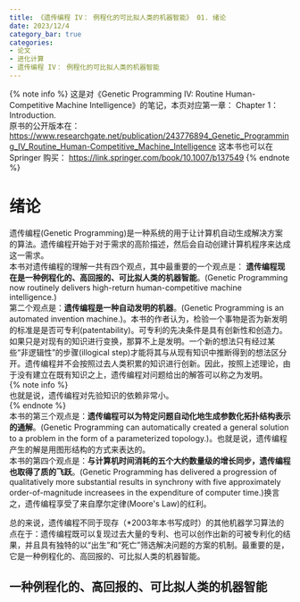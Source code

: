```yaml
---
title: 《遗传编程 IV： 例程化的可比拟人类的机器智能》 01. 绪论
date: 2023/12/4
category_bar: true
categories: 
- 论文
- 进化计算
- 遗传编程 IV： 例程化的可比拟人类的机器智能
---
```

{% note info %}
这是对《Genetic Programming IV: Routine Human-Competitive Machine Intelligence》的笔记，本页对应第一章： Chapter 1： Introduction.   
原书的公开版本在：https://www.researchgate.net/publication/243776894_Genetic_Programming_IV_Routine_Human-Competitive_Machine_Intelligence 
这本书也可以在Springer 购买： https://link.springer.com/book/10.1007/b137549
{% endnote %}

# 绪论
遗传编程(Genetic Programming)是一种系统的用于让计算机自动生成解决方案的算法。遗传编程开始于对于需求的高阶描述，然后会自动创建计算机程序来达成这一需求。  
本书对遗传编程的理解一共有四个观点，其中最重要的一个观点是： **遗传编程现在是一种例程化的、高回报的、可比拟人类的机器智能**。(Genetic Programming now routinely delivers high-return human-competitive machine intelligence.)   
第二个观点是：**遗传编程是一种自动发明的机器**。(Genetic Programming is an automated invention machine.)。本书的作者认为，检验一个事物是否为新发明的标准是是否可专利(patentability)。可专利的先决条件是具有创新性和创造力。如果只是对现有的知识进行变换，那算不上是发明。一个新的想法只有经过某些“非逻辑性”的步骤(illogical step)才能将其与从现有知识中推断得到的想法区分开。遗传编程并不会按照过去人类积累的知识进行创新。因此，按照上述理论，由于没有建立在既有知识之上，遗传编程对问题给出的解答可以称之为发明。  
{% note info %}  
也就是说，遗传编程对先验知识的依赖非常小。  
{% endnote %}  
本书的第三个观点是：**遗传编程可以为特定问题自动化地生成参数化拓扑结构表示的通解**。(Genetic Programming can automatically created a general solution to a problem in the form of a parameterized topology.)。也就是说，遗传编程产生的解是用图形结构的方式来表达的。  
本书的第四个观点是：**与计算机时间消耗的五个大约数量级的增长同步，遗传编程也取得了质的飞跃**。(Genetic Programming has delivered a progression of qualitatively more substantial results in synchrony with five approximately order-of-magnitude increasees in the expenditure of computer time.)换言之，遗传编程享受了来自摩尔定律(Moore's Law)的红利。  

总的来说，遗传编程不同于现存（*2003年本书写成时）的其他机器学习算法的点在于：遗传编程既可以复现过去大量的专利、也可以创作出新的可被专利化的结果，并且具有独特的以“出生”和“死亡”筛选解决问题的方案的机制。最重要的是，它是一种例程化的、高回报的、可比拟人类的机器智能。  

## 一种例程化的、高回报的、可比拟人类的机器智能
